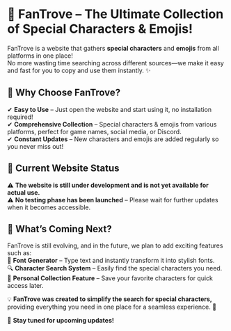 # 🌟 FanTrove – The Ultimate Collection of Special Characters & Emojis!  

FanTrove is a website that gathers **special characters** and **emojis** from all platforms in one place!  
No more wasting time searching across different sources—we make it easy and fast for you to copy and use them instantly. ✨  

## 🚀 Why Choose FanTrove?  
✔ **Easy to Use** – Just open the website and start using it, no installation required!  
✔ **Comprehensive Collection** – Special characters & emojis from various platforms, perfect for game names, social media, or Discord.  
✔ **Constant Updates** – New characters and emojis are added regularly so you never miss out!  

## 🔧 **Current Website Status**  
⚠️ **The website is still under development and is not yet available for actual use.**  
⚠️ **No testing phase has been launched** – Please wait for further updates when it becomes accessible.  

## 🔮 What’s Coming Next?  
FanTrove is still evolving, and in the future, we plan to add exciting features such as:  
🎨 **Font Generator** – Type text and instantly transform it into stylish fonts.  
🔍 **Character Search System** – Easily find the special characters you need.  
📌 **Personal Collection Feature** – Save your favorite characters for quick access later.  

💡 **FanTrove was created to simplify the search for special characters,**  
providing everything you need in one place for a seamless experience. 🚀  

📢 **Stay tuned for upcoming updates!**
